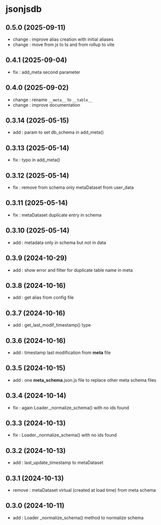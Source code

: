 # jsonjsdb

## 0.5.0 (2025-09-11)

- change : improve alias creation with initial aliases
- change : move from js to ts and from rollup to vite

## 0.4.1 (2025-09-04)

- fix : add_meta second parameter

## 0.4.0 (2025-09-02)

- change : rename `__meta__` to `__table__`
- change : improve documentation

## 0.3.14 (2025-05-15)

- add : param to set db_schema in add_meta()

## 0.3.13 (2025-05-14)

- fix : typo in add_meta()

## 0.3.12 (2025-05-14)

- fix : remove from schema only metaDataset from user_data

## 0.3.11 (2025-05-14)

- fix : metaDataset duplicate entry in schema

## 0.3.10 (2025-05-14)

- add : metadata only in schema but not in data

## 0.3.9 (2024-10-29)

- add : show error and filter for duplicate table name in meta

## 0.3.8 (2024-10-16)

- add : get alias from config file

## 0.3.7 (2024-10-16)

- add : get_last_modif_timestamp() type

## 0.3.6 (2024-10-16)

- add : timestamp last modification from **meta** file

## 0.3.5 (2024-10-15)

- add : one **meta_schema**.json.js file to replace other meta schema files

## 0.3.4 (2024-10-14)

- fix : again Loader.\_normalize_schema() with no ids found

## 0.3.3 (2024-10-13)

- fix : Loader.\_normalize_schema() with no ids found

## 0.3.2 (2024-10-13)

- add : last_update_timestamp to metaDataset

## 0.3.1 (2024-10-13)

- remove : metaDataset virtual (created at load time) from meta schema

## 0.3.0 (2024-10-11)

- add : Loader \_normalize_schema() method to normalize schema
